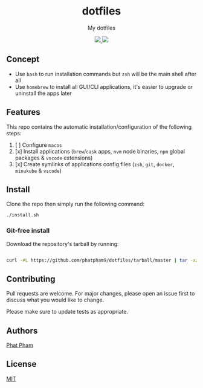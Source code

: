 <div align="center">
  <h1>dotfiles</h1>
  <p>My dotfiles</p>

  <p>
    <a href="https://github.com/phatpham9/dotfiles/commits" aria-label="Commitizen Friendly">
      <img src="https://img.shields.io/badge/commitizen-friendly-brightgreen.svg?style=flat-square">
    </a>
    <a href="https://github.com/phatpham9/dotfiles/blob/master/LICENSE" aria-label="MIT License">
      <img src="https://img.shields.io/github/license/phatpham9/dotfiles?color=brightgreen&style=flat-square">
    </a>
  </p>
</div>

## Concept

- Use `bash` to run installation commands but `zsh` will be the main shell after all
- Use `homebrew` to install all GUI/CLI applications, it's easier to upgrade or uninstall the apps later

## Features

This repo contains the automatic installation/configuration of the following steps:

1. [ ] Configure `macos`
2. [x] Install applications (`brew`/`cask` apps, `nvm` node binaries, `npm` global packages & `vscode` extensions)
3. [x] Create symlinks of applications config files (`zsh`, `git`, `docker`, `minukube` & `vscode`)

## Install

Clone the repo then simply run the following command:

```bash
./install.sh
```

### Git-free install

Download the repository's tarball by running:

```bash

curl -#L https://github.com/phatpham9/dotfiles/tarball/master | tar -xzv --strip-components 1 && ./install.sh
```

## Contributing

Pull requests are welcome. For major changes, please open an issue first to discuss what you would like to change.

Please make sure to update tests as appropriate.

## Authors

[Phat Pham](https://github.com/phatpham9)

## License

[MIT](https://github.com/phatpham9/dotfiles/blob/master/LICENSE)
